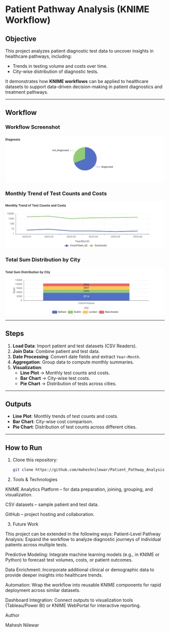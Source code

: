 # Patient Pathway Analysis (KNIME Workflow)

## Objective
This project analyzes patient diagnostic test data to uncover insights in healthcare pathways, including:
- Trends in testing volume and costs over time.
- City-wise distribution of diagnostic tests.

It demonstrates how **KNIME workflows** can be applied to healthcare datasets to support data-driven decision-making in patient diagnostics and treatment pathways.

---

## Workflow

### Workflow Screenshot
![Workflow Screenshot](images/Diagnosis.png)

### Monthly Trend of Test Counts and Costs
![Monthly Trend](images/Monthly_Trend.png)

### Total Sum Distribution by City
![City Distribution](images/City_Distribution.png)

---

## Steps

1. **Load Data**: Import patient and test datasets (CSV Readers).
2. **Join Data**: Combine patient and test data.
3. **Date Processing**: Convert date fields and extract `Year–Month`.
4. **Aggregation**: Group data to compute monthly summaries.
5. **Visualization**:
   - **Line Plot** → Monthly test counts and costs.
   - **Bar Chart** → City-wise test costs.
   - **Pie Chart** → Distribution of tests across cities.

---

## Outputs

- **Line Plot**: Monthly trends of test counts and costs.  
- **Bar Chart**: City-wise cost comparison.  
- **Pie Chart**: Distribution of test counts across different cities.  

---

## How to Run

1. Clone this repository:
   ```bash
   git clone https://github.com/maheshnilewar/Patient_Pathway_Analysis_KNIME.git

2. Tools & Technologies

KNIME Analytics Platform – for data preparation, joining, grouping, and visualization.

CSV datasets – sample patient and test data.

GitHub – project hosting and collaboration.


3. Future Work

This project can be extended in the following ways:
Patient-Level Pathway Analysis: Expand the workflow to analyze diagnostic journeys of individual patients across multiple tests.

Predictive Modeling: Integrate machine learning models (e.g., in KNIME or Python) to forecast test volumes, costs, or patient outcomes.

Data Enrichment: Incorporate additional clinical or demographic data to provide deeper insights into healthcare trends.

Automation: Wrap the workflow into reusable KNIME components for rapid deployment across similar datasets.

Dashboard Integration: Connect outputs to visualization tools (Tableau/Power BI) or KNIME WebPortal for interactive reporting.

Author

Mahesh Nilewar
